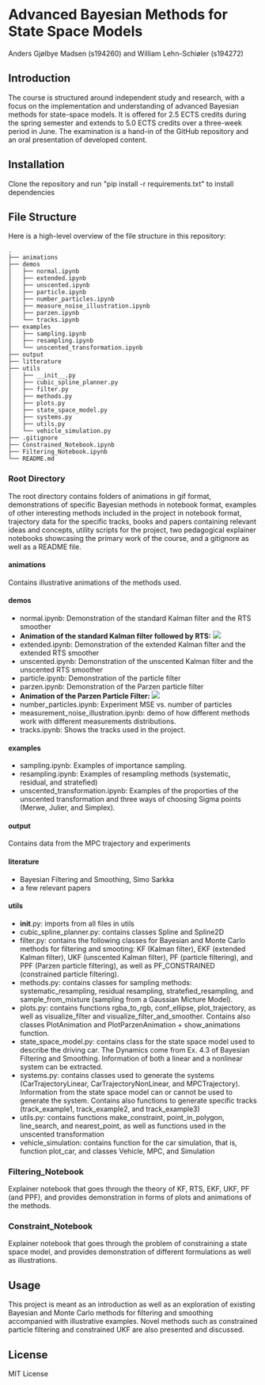 # Advanced Bayesian Methods for State Space Models 

Anders Gjølbye Madsen (s194260) and William Lehn-Schiøler (s194272)

## Introduction

The course is structured around independent study and research, with a focus on the implementation and
understanding of advanced Bayesian methods for state-space models. It is offered for 2.5 ECTS credits during
the spring semester and extends to 5.0 ECTS credits over a three-week period in June. The examination is a
hand-in of the GitHub repository and an oral presentation of developed content.

## Installation

Clone the repository and run "pip install -r requirements.txt" to install dependencies

## File Structure

Here is a high-level overview of the file structure in this repository:


```
.
├── animations
├── demos
│   ├── normal.ipynb
│   ├── extended.ipynb
│   ├── unscented.ipynb
│   ├── particle.ipynb
│   ├── number_particles.ipynb
│   ├── measure_noise_illustration.ipynb
│   ├── parzen.ipynb
│   └── tracks.ipynb
├── examples
│   ├── sampling.ipynb
│   ├── resampling.ipynb
│   └── unscented_transformation.ipynb
├── output
├── litterature
├── utils
│   ├── __init__.py
│   ├── cubic_spline_planner.py
│   ├── filter.py
│   ├── methods.py
│   ├── plots.py
│   ├── state_space_model.py
│   ├── systems.py
│   ├── utils.py
│   └── vehicle_simulation.py
├── .gitignore
├── Constrained_Notebook.ipynb
├── Filtering_Notebook.ipynb
└── README.md

```

### Root Directory

The root directory contains folders of animations in gif format, demonstrations of specific Bayesian methods in notebook format, examples of other interesting methods included in the project in notebook format, trajectory data for the specific tracks, books and papers containing relevant ideas and concepts, utility scripts for the project, two pedagogical explainer notebooks showcasing the primary work of the course, and a gitignore as well as a README file.

#### animations

Contains illustrative animations of the methods used.

#### demos

- normal.ipynb: Demonstration of the standard Kalman filter and the RTS smoother
- **Animation of the standard Kalman filter followed by RTS:**
![](./animations/kalman_filter.gif)
- extended.ipynb: Demonstration of the extended Kalman filter and the extended RTS smoother
- unscented.ipynb: Demonstration of the unscented Kalman filter and the unscented RTS smoother
- particle.ipynb: Demonstration of the particle filter
- parzen.ipynb: Demonstration of the Parzen particle filter
- **Animation of the Parzen Particle Filter:**
![](./animations/parzen_filter.gif)
- number_particles.ipynb: Experiment MSE vs. number of particles
- measurement_noise_illustration.ipynb: demo of how different methods work with different measurements distributions.
- tracks.ipynb: Shows the tracks used in the project.

#### examples

- sampling.ipynb: Examples of importance sampling.
- resampling.ipynb: Examples of resampling methods (systematic, residual, and stratefied)
- unscented_transformation.ipynb: Examples of the proporties of the unscented transformation and three ways of choosing Sigma points (Merwe, Julier, and Simplex).

#### output

Contains data from the MPC trajectory and experiments

#### literature
- Bayesian Filtering and Smoothing, Simo Sarkka
- a few relevant papers

#### utils

- __init__.py: imports from all files in utils
- cubic_spline_planner.py: contains classes Spline and Spline2D
- filter.py: contains the following classes for Bayesian and Monte Carlo methods for filtering and smooting: KF (Kalman filter), EKF (extended Kalman filter), UKF (unscented Kalman filter), PF (particle filtering), and PPF (Parzen particle filtering), as well as PF_CONSTRAINED (constrained particle filtering).
- methods.py: contains classes for sampling methods: systematic_resampling, residual resampling, stratefied_resampling, and sample_from_mixture (sampling from a Gaussian Micture Model).
- plots.py: contains functions rgba_to_rgb, conf_ellipse, plot_trajectory, as well as visualize_filter and visualize_filter_and_smoother. Contains also classes PlotAnimation and PlotParzenAnimation + show_animations function.
- state_space_model.py: contains class for the state space model used to describe the driving car. The Dynamics come from Ex. 4.3 of Bayesian Filtering and Smoothing. Information of both a linear and a nonlinear system can be extracted.
- systems.py: contains classes used to generate the systems (CarTrajectoryLinear, CarTrajectoryNonLinear, and MPCTrajectory). Information from the state space model can or cannot be used to generate the system. Contains also functions to generate specific tracks (track_example1, track_example2, and track_example3)
- utils.py: contains functions make_constraint, point_in_polygon, line_search, and nearest_point, as well as functions used in the unscented transformation
- vehicle_simulation: contains function for the car simulation, that is, function plot_car, and classes Vehicle, MPC, and Simulation

### Filtering_Notebook

Explainer notebook that goes through the theory of KF, RTS, EKF, UKF, PF (and PPF), and provides demonstration in forms of plots and animations of the methods.

### Constraint_Notebook

Explainer notebook that goes through the problem of constraining a state space model, and provides demonstration of different formulations as well as illustrations.


## Usage

This project is meant as an introduction as well as an exploration of existing Bayesian and Monte Carlo methods for filtering and smoothing accompanied with illustrative examples. Novel methods such as constrained particle filtering and constrained UKF are also presented and discussed.

## License

MIT License
